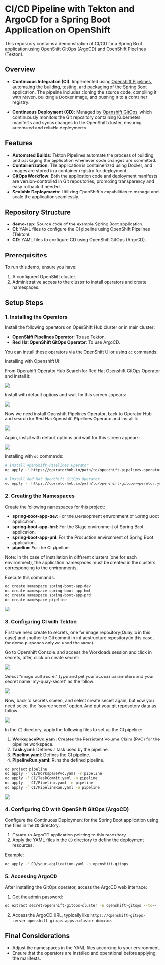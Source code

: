 # CI/CD Pipeline with Tekton and ArgoCD for a Spring Boot Application on OpenShift

This repository contains a demonstration of CI/CD for a Spring Boot application using OpenShift GitOps (ArgoCD) and OpenShift Pipelines (Tekton).

## Overview

- **Continuous Integration (CI)**: Implemented using [Openshift Pipelines](https://docs.openshift.com/pipelines/1.15/about/op-release-notes.html), automating the building, testing, and packaging of the Spring Boot application. The pipeline includes cloning the source code, compiling it with Maven, building a Docker image, and pushing it to a container registry.

- **Continuous Deployment (CD)**: Managed by [Openshift GitOps](https://docs.openshift.com/gitops/1.14/understanding_openshift_gitops/about-redhat-openshift-gitops.html), which continuously monitors the Git repository containing Kubernetes manifests and syncs changes to the OpenShift cluster, ensuring automated and reliable deployments.

## Features

- **Automated Builds**: Tekton Pipelines automate the process of building and packaging the application whenever code changes are committed.
- **Containerization**: The application is containerized using Docker, and images are stored in a container registry for deployment.
- **GitOps Workflow**: Both the application code and deployment manifests are version-controlled in Git repositories, promoting transparency and easy rollback if needed.
- **Scalable Deployments**: Utilizing OpenShift's capabilities to manage and scale the application seamlessly.

## Repository Structure

- **demo-app**: Source code of the example Spring Boot application.
- **CI**: YAML files to configure the CI pipeline using OpenShift Pipelines (Tekton).
- **CD**: YAML files to configure CD using OpenShift GitOps (ArgoCD).

## Prerequisites

To run this demo, ensure you have:

1. A configured OpenShift cluster.
2. Administrative access to the cluster to install operators and create namespaces.

## Setup Steps

### 1. Installing the Operators

Install the following operators on OpenShift Hub cluster or in main cluster:

- **OpenShift Pipelines Operator**: To use Tekton.
- **Red Hat OpenShift GitOps Operator**: To use ArgoCD.

You can install these operators via the OpenShift UI or using `oc` commands:

Installing with Openshift UI:

From Openshift Operator Hub Search for Red Hat Openshift GitOps Operator and install it:

![](/images/GitOpsOperator.png)

Install with default options and wait for this screen appears:

![](/images/GitOpsOperator2.png)

Now we need install Openshift Pipelines Operator, back to Operator Hub and search for Red Hat Openshift Pipelines Operator and install it:

![](/images/PipelinesOperator.png)

Again, install with default options and wait for this screen appears:

![](/images/PipelinesOperator2.png)

Installing with `oc` commands:
```sh
# Install OpenShift Pipelines Operator
oc apply -f https://operatorhub.io/path/to/openshift-pipelines-operator.yaml

# Install Red Hat OpenShift GitOps Operator
oc apply -f https://operatorhub.io/path/to/openshift-gitops-operator.yaml
```

### 2. Creating the Namespaces

Create the following namespaces for this project:

- **spring-boot-app-dev**: For the Development environment of Spring Boot application.
- **spring-boot-app-hml**: For the Stage environment of Spring Boot application.
- **spring-boot-app-prd**: For the Production environment of Spring Boot application.
- **pipeline**: For the CI pipeline.

Note: 
In the case of installation in different clusters (one for each environment), the application namespaces must be created in the clusters corresponding to the environments.

Execute this commands:
```sh
oc create namespace spring-boot-app-dev
oc create namespace spring-boot-app-hml
oc create namespace spring-boot-app-prd
oc create namespace pipeline
```

![](/images/Namespaces.png)

### 3. Configuring CI with Tekton


First we need create to secrets, one for image repository(Quay.io in this case) and another to Git commit in infraestructure repository(in this case, for demo purposes only we used the same).

Go to Openshift Console, and access the Workloads session and click in secrets, after, click on create secret:

![](/images/Secret.png)

Select "image pull secret" type and put your access parameters and your secret name 'my-quay-secret' as the follow:

![](/images/Secret2.png)

Now, back to secrets screen, and select create secret again, but now you need select the 'source secret' option. And put your git reposotory data as follow:

![](/images/Secret3.png)

In the `CI` directory, apply the following files to set up the CI pipeline:

1. **WorkspacePvc.yaml**: Creates the Persistent Volume Claim (PVC) for the pipeline workspace.
2. **Task.yaml**: Defines a task used by the pipeline.
3. **Pipeline.yaml**: Defines the CI pipeline.
4. **PipelineRun.yaml**: Runs the defined pipeline.

```sh
oc project pipeline
oc apply -f CI/WorkspacePvc.yaml -n pipeline
oc apply -f CI/TaskCommit.yaml -n pipeline
oc apply -f CI/Pipeline.yaml -n pipeline
oc apply -f CI/PipelineRun.yaml -n pipeline
```

![](/images/PipelineCreated.png)



### 4. Configuring CD with OpenShift GitOps (ArgoCD)

Configure the Continuous Deployment for the Spring Boot application using the files in the `CD` directory:

1. Create an ArgoCD application pointing to this repository.
2. Apply the YAML files in the `CD` directory to define the deployment resources.

Example:

```sh
oc apply -f CD/your-application.yaml -n openshift-gitops
```

### 5. Accessing ArgoCD

After installing the GitOps operator, access the ArgoCD web interface:

1. Get the admin password:

```sh
oc extract secret/openshift-gitops-cluster -n openshift-gitops --to=-
```

2. Access the ArgoCD URL, typically like `https://openshift-gitops-server-openshift-gitops.apps.<cluster-domain>`.

## Final Considerations

- Adjust the namespaces in the YAML files according to your environment.
- Ensure that the operators are installed and operational before applying the manifests.